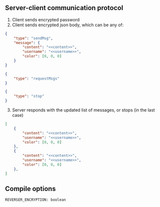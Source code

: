 ## Server-client communication protocol
1. Client sends encrypted password
2. Client sends encrypted json body, which can be any of:
```json
{
    "type": "sendMsg",
    "message": {
        "content": "<<content>>",
        "username": "<<username>>",
        "color": [0, 0, 0]
    }
}
```
```json
{
    "type": "requestMsgs"
}
```
```json
{
    "type": "stop"
}
```
3. Server responds with the updated list of messages, or stops (in the last case)
```json
[
    {
        "content": "<<content>>",
        "username": "<<username>>",
        "color": [0, 0, 0]
    },
    {
        "content": "<<content>>",
        "username": "<<username>>",
        "color": [0, 0, 0]
    },
]
```

## Compile options
```
REVERSER_ENCRYPTION: boolean
```